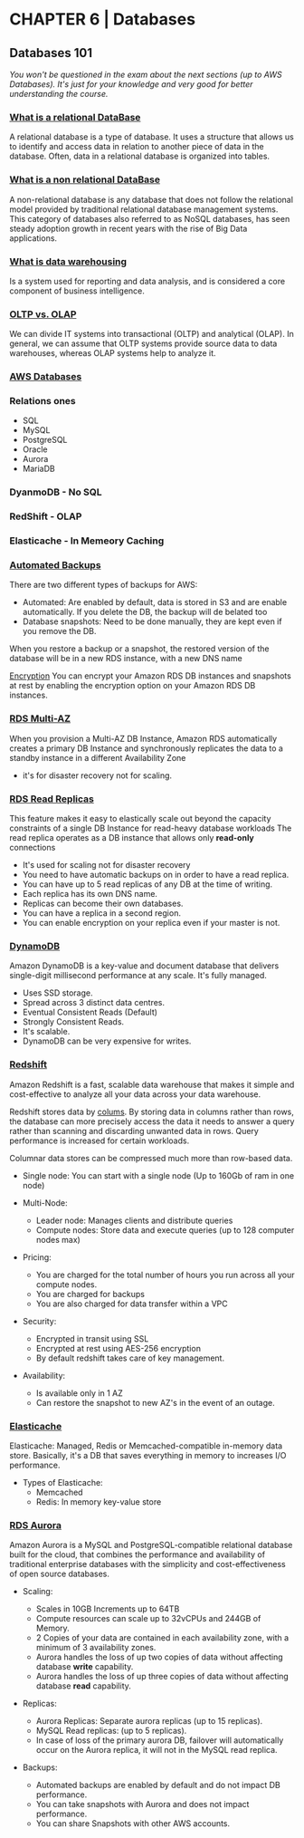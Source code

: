 # CHAPTER 6 | Databases

## Databases 101

_You won't be questioned in the exam about the next sections (up to AWS Databases).
It's just for your knowledge and very good for better understanding the course._

### [What is a relational DataBase](https://www.codecademy.com/articles/what-is-rdbms-sql)

A relational database is a type of database. It uses a structure that allows us to identify and access data in relation to another piece of data in the database. Often, data in a relational database is organized into tables.

### [What is a non relational DataBase](https://www.mongodb.com/scale/what-is-a-non-relational-database)

A non-relational database is any database that does not follow the relational model provided by traditional relational database management systems. This category of databases also referred to as NoSQL databases, has seen steady adoption growth in recent years with the rise of Big Data applications.

### [What is data warehousing](https://en.wikipedia.org/wiki/Data_warehouse)

Is a system used for reporting and data analysis, and is considered a core component of business intelligence.

### [OLTP vs. OLAP](https://www.datawarehouse4u.info/OLTP-vs-OLAP.html)

We can divide IT systems into transactional (OLTP) and analytical (OLAP). In general, we can assume that OLTP systems provide source data to data warehouses, whereas OLAP systems help to analyze it.

### [AWS Databases](https://aws.amazon.com/products/databases/)

### Relations ones

* SQL
* MySQL
* PostgreSQL
* Oracle
* Aurora
* MariaDB

### DyanmoDB - No SQL

### RedShift - OLAP

### Elasticache - In Memeory Caching

### [Automated Backups](https://docs.aws.amazon.com/AmazonRDS/latest/UserGuide/USER_WorkingWithAutomatedBackups.html)

There are two different types of backups for AWS:

* Automated: Are enabled by default, data is stored in S3 and are enable automatically.
    If you delete the DB, the backup will de belated too
* Database snapshots: Need to be done manually, they are kept even if you remove the DB.

When you restore a backup or a snapshot, the restored version of the database will be in a new RDS instance, with a new DNS name

[Encryption](https://docs.aws.amazon.com/AmazonRDS/latest/UserGuide/Overview.Encryption.html) You can encrypt your Amazon RDS DB instances and snapshots at rest by enabling the encryption option on your Amazon RDS DB instances.

### [RDS Multi-AZ](https://aws.amazon.com/rds/details/multi-az/)

When you provision a Multi-AZ DB Instance, Amazon RDS automatically creates a primary DB Instance and synchronously replicates the data to a standby instance in a different Availability Zone

* it's for disaster recovery not for scaling.

### [RDS Read Replicas](https://aws.amazon.com/rds/details/read-replicas/)

This feature makes it easy to elastically scale out beyond the capacity constraints of a single DB Instance for read-heavy database workloads
The read replica operates as a DB instance that allows only **read-only** connections

* It's used for scaling not for disaster recovery
* You need to have automatic backups on in order to have a read replica.
* You can have up to 5 read replicas of any DB at the time of writing.
* Each replica has its own DNS name.
* Replicas can become their own databases.
* You can have a replica in a second region.
* You can enable encryption on your replica even if your master is not.

### [DynamoDB](https://aws.amazon.com/dynamodb/)

Amazon DynamoDB is a key-value and document database that delivers single-digit millisecond performance at any scale. It's fully managed.

* Uses SSD storage.
* Spread across 3 distinct data centres.
* Eventual Consistent Reads (Default)
* Strongly Consistent Reads.
* It's scalable.
* DynamoDB can be very expensive for writes.

### [Redshift](https://aws.amazon.com/redshift/)

Amazon Redshift is a fast, scalable data warehouse that makes it simple and cost-effective to analyze all your data across your data warehouse.

Redshift stores data by [colums](https://en.wikipedia.org/wiki/Column-oriented_DBMS).  By storing data in columns rather than rows, the database can more precisely access the data it needs to answer a query rather than scanning and discarding unwanted data in rows. Query performance is increased for certain workloads.

Columnar data stores can be compressed much more than row-based data.

* Single node: You can start with a single node (Up to 160Gb of ram in one node)
* Multi-Node:
  * Leader node: Manages clients and distribute queries
  * Compute nodes: Store data and execute queries (up to 128 computer nodes max)

* Pricing:
  * You are charged for the total number of hours you run across all your compute nodes.
  * You are charged for backups
  * You are also charged for data transfer within a VPC

* Security:
  * Encrypted in transit using SSL
  * Encrypted at rest using AES-256 encryption
  * By default redshift takes care of key management.

* Availability:
  * Is available only in 1 AZ
  * Can restore the snapshot to new AZ's in the event of an outage.

### [Elasticache](https://aws.amazon.com/elasticache/)

Elasticache: Managed, Redis or Memcached-compatible in-memory data store. Basically, it's a DB that saves everything in memory to increases I/O performance.

* Types of Elasticache:
  * Memcached
  * Redis: In memory key-value store

### [RDS Aurora](https://aws.amazon.com/rds/aurora/)

Amazon Aurora is a MySQL and PostgreSQL-compatible relational database built for the cloud, that combines the performance and availability of traditional enterprise databases with the simplicity and cost-effectiveness of open source databases.

* Scaling:
  * Scales in 10GB Increments up to 64TB
  * Compute resources can scale up to 32vCPUs and 244GB of Memory.
  * 2 Copies of your data are contained in each availability zone, with a minimum of 3 availability zones.
  * Aurora handles the loss of up two copies of data without affecting database **write** capability.
  * Aurora handles the loss of up three copies of data without affecting database **read** capability.

* Replicas:
  * Aurora Replicas: Separate aurora replicas (up to 15 replicas).
  * MySQL Read replicas: (up to 5 replicas).
  * In case of loss of the primary aurora DB, failover will automatically occur on the Aurora replica, it will not in the MySQL read replica.
* Backups:
  * Automated backups are enabled by default and do not impact DB performance.
  * You can take snapshots with Aurora and does not impact performance. 
  * You can share Snapshots with other AWS accounts. 
